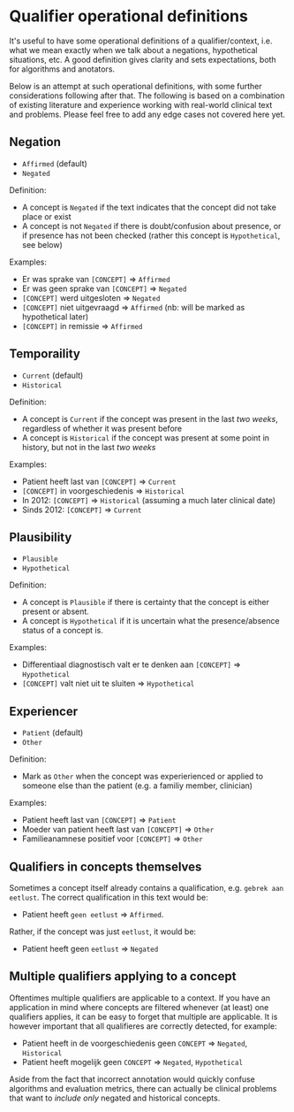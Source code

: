 # Qualifier operational definitions

It's useful to have some operational definitions of a qualifier/context, i.e. what we mean exactly when we talk about a negations, hypothetical situations, etc. A good definition gives clarity and sets expectations, both for algorithms and anotators. 

Below is an attempt at such operational definitions, with some further considerations following after that. The following is based on a combination of existing literature and experience working with real-world clinical text and problems. Please feel free to add any edge cases not covered here yet. 

## Negation

- `Affirmed` (default)
- `Negated`

Definition:

* A concept is `Negated` if the text indicates that the concept did not take place or exist
* A concept is not `Negated` if there is doubt/confusion about presence, or if presence has not been checked (rather this concept is `Hypothetical`, see below)

Examples:

* Er was sprake van `[CONCEPT]` => `Affirmed`
* Er was geen sprake van `[CONCEPT]` => `Negated`
* `[CONCEPT]` werd uitgesloten => `Negated`
* `[CONCEPT]` niet uitgevraagd => `Affirmed` (nb: will be marked as hypothetical later)
* `[CONCEPT]` in remissie => `Affirmed`

## Temporaility

- `Current` (default)
- `Historical`

Definition:

* A concept is `Current` if the concept was present in the last *two weeks*, regardless of whether it was present before
* A concept is `Historical` if the concept was present at some point in history, but not in the last *two weeks*

Examples:
* Patient heeft last van `[CONCEPT]` => `Current`
* `[CONCEPT]` in voorgeschiedenis => `Historical`
* In 2012: `[CONCEPT]` => `Historical` (assuming a much later clinical date)
* Sinds 2012: `[CONCEPT]` => `Current`

## Plausibility

- `Plausible`
- `Hypothetical`

Definition:

* A concept is `Plausible` if there is certainty that the concept is either present or absent.  
* A concept is `Hypothetical` if it is uncertain what the presence/absence status of a concept is. 

Examples:

- Differentiaal diagnostisch valt er te denken aan `[CONCEPT]` => `Hypothetical`
- `[CONCEPT]` valt niet uit te sluiten => `Hypothetical`

## Experiencer

- `Patient` (default)
- `Other`

Definition:

* Mark as `Other` when the concept was experierienced or applied to someone else than the patient (e.g. a familiy member, clinician)

Examples:

* Patient heeft last van `[CONCEPT]` => `Patient`
* Moeder van patient heeft last van `[CONCEPT]` => `Other`
* Familieanamnese positief voor `[CONCEPT]` => `Other`

## Qualifiers in concepts themselves

Sometimes a concept itself already contains a qualification, e.g. `gebrek aan eetlust`. The correct qualification in this text would be: 

* Patient heeft `geen eetlust` => `Affirmed`.

Rather, if the concept was just `eetlust`, it would be: 

* Patient heeft geen `eetlust` => `Negated`

## Multiple qualifiers applying to a concept

Oftentimes multiple qualifiers are applicable to a context. If you have an application in mind where concepts are filtered whenever (at least) one qualifiers applies, it can be easy to forget that multiple are applicable. It is however important that all qualifieres are correctly detected, for example:

* Patient heeft in de voorgeschiedenis geen `CONCEPT` => `Negated`, `Historical`
* Patient heeft mogelijk geen `CONCEPT` => `Negated`, `Hypothetical`

Aside from the fact that incorrect annotation would quickly confuse algorithms and evaluation metrics, there can actually be clinical problems that want to *include only* negated and historical concepts. 